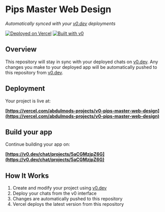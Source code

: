 # Pips Master Web Design

*Automatically synced with your [v0.dev](https://v0.dev) deployments*

[![Deployed on Vercel](https://img.shields.io/badge/Deployed%20on-Vercel-black?style=for-the-badge&logo=vercel)](https://vercel.com/abdulmods-projects/v0-pips-master-web-design)
[![Built with v0](https://img.shields.io/badge/Built%20with-v0.dev-black?style=for-the-badge)](https://v0.dev/chat/projects/5aCGMzjpZ6G)

## Overview

This repository will stay in sync with your deployed chats on [v0.dev](https://v0.dev).
Any changes you make to your deployed app will be automatically pushed to this repository from [v0.dev](https://v0.dev).

## Deployment

Your project is live at:

**[https://vercel.com/abdulmods-projects/v0-pips-master-web-design](https://vercel.com/abdulmods-projects/v0-pips-master-web-design)**

## Build your app

Continue building your app on:

**[https://v0.dev/chat/projects/5aCGMzjpZ6G](https://v0.dev/chat/projects/5aCGMzjpZ6G)**

## How It Works

1. Create and modify your project using [v0.dev](https://v0.dev)
2. Deploy your chats from the v0 interface
3. Changes are automatically pushed to this repository
4. Vercel deploys the latest version from this repository
